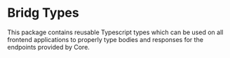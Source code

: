 # Bridg Types

This package contains reusable Typescript types which can be used on all frontend applications to properly type bodies and responses for the endpoints provided by Core.
